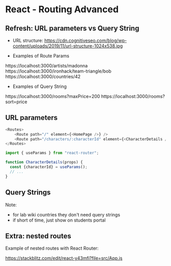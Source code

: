 
# React - Routing Advanced

<!-- 

Status: notes

-->



## Refresh: URL parameters vs Query String

- URL structure: 
  https://cdn.cognitiveseo.com/blog/wp-content/uploads/2019/11/url-structure-1024x538.jpg

- Examples of Route Params

https://localhost:3000/artists/madonna
https://localhost:3000/ironhack/team-triangle/bob
https://localhost:3000/countries/42


- Examples of Query String

https://localhost:3000/rooms?maxPrice=200
https://localhost:3000/rooms?sort=price




## URL parameters


```javascript
<Routes>
    <Route path="/" element={<HomePage />} />
    <Route path="/characters/:characterId" element={<CharacterDetails />} />
</Routes>
```


```javascript
import { useParams } from "react-router";

function CharacterDetails(props) {
  const {characterId} = useParams();
  // ...
}

```


## Query Strings


Note: 
- for lab wiki countries they don't need query strings
- if short of time, just show on students portal




## Extra: nested routes

Example of nested routes with React Router:

https://stackblitz.com/edit/react-y43mfi?file=src/App.js